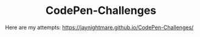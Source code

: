 <div align="center">
  <h1>
    CodePen-Challenges
  </h1>
</div>

Here are my attempts: https://jaynightmare.github.io/CodePen-Challenges/
